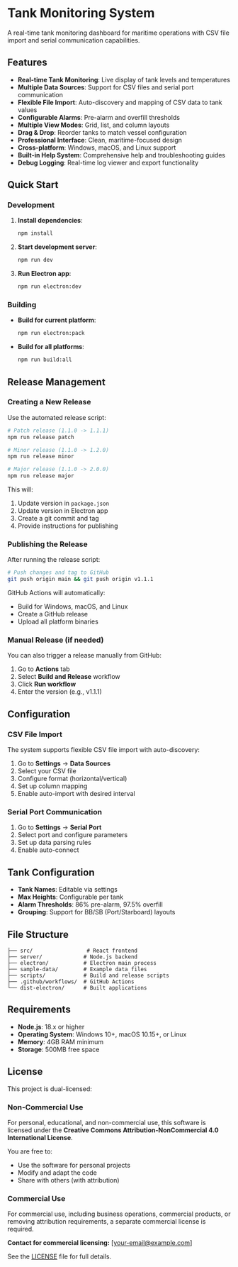 # Tank Monitoring System

A real-time tank monitoring dashboard for maritime operations with CSV file import and serial communication capabilities.

## Features

- **Real-time Tank Monitoring**: Live display of tank levels and temperatures
- **Multiple Data Sources**: Support for CSV files and serial port communication
- **Flexible File Import**: Auto-discovery and mapping of CSV data to tank values
- **Configurable Alarms**: Pre-alarm and overfill thresholds
- **Multiple View Modes**: Grid, list, and column layouts
- **Drag & Drop**: Reorder tanks to match vessel configuration
- **Professional Interface**: Clean, maritime-focused design
- **Cross-platform**: Windows, macOS, and Linux support
- **Built-in Help System**: Comprehensive help and troubleshooting guides
- **Debug Logging**: Real-time log viewer and export functionality

## Quick Start

### Development

1. **Install dependencies**:
   ```bash
   npm install
   ```

2. **Start development server**:
   ```bash
   npm run dev
   ```

3. **Run Electron app**:
   ```bash
   npm run electron:dev
   ```

### Building

- **Build for current platform**:
  ```bash
  npm run electron:pack
  ```

- **Build for all platforms**:
  ```bash
  npm run build:all
  ```

## Release Management

### Creating a New Release

Use the automated release script:

```bash
# Patch release (1.1.0 -> 1.1.1)
npm run release patch

# Minor release (1.1.0 -> 1.2.0)
npm run release minor

# Major release (1.1.0 -> 2.0.0)
npm run release major
```

This will:
1. Update version in `package.json`
2. Update version in Electron app
3. Create a git commit and tag
4. Provide instructions for publishing

### Publishing the Release

After running the release script:

```bash
# Push changes and tag to GitHub
git push origin main && git push origin v1.1.1
```

GitHub Actions will automatically:
- Build for Windows, macOS, and Linux
- Create a GitHub release
- Upload all platform binaries

### Manual Release (if needed)

You can also trigger a release manually from GitHub:
1. Go to **Actions** tab
2. Select **Build and Release** workflow
3. Click **Run workflow**
4. Enter the version (e.g., v1.1.1)

## Configuration

### CSV File Import

The system supports flexible CSV file import with auto-discovery:

1. Go to **Settings** → **Data Sources**
2. Select your CSV file
3. Configure format (horizontal/vertical)
4. Set up column mapping
5. Enable auto-import with desired interval

### Serial Port Communication

1. Go to **Settings** → **Serial Port**
2. Select port and configure parameters
3. Set up data parsing rules
4. Enable auto-connect

## Tank Configuration

- **Tank Names**: Editable via settings
- **Max Heights**: Configurable per tank
- **Alarm Thresholds**: 86% pre-alarm, 97.5% overfill
- **Grouping**: Support for BB/SB (Port/Starboard) layouts

## File Structure

```
├── src/                 # React frontend
├── server/             # Node.js backend
├── electron/           # Electron main process
├── sample-data/        # Example data files
├── scripts/            # Build and release scripts
├── .github/workflows/  # GitHub Actions
└── dist-electron/      # Built applications
```

## Requirements

- **Node.js**: 18.x or higher
- **Operating System**: Windows 10+, macOS 10.15+, or Linux
- **Memory**: 4GB RAM minimum
- **Storage**: 500MB free space

## License

This project is dual-licensed:

### Non-Commercial Use
For personal, educational, and non-commercial use, this software is licensed under the **Creative Commons Attribution-NonCommercial 4.0 International License**.

You are free to:
- Use the software for personal projects
- Modify and adapt the code
- Share with others (with attribution)

### Commercial Use
For commercial use, including business operations, commercial products, or removing attribution requirements, a separate commercial license is required.

**Contact for commercial licensing:** [your-email@example.com]

See the [LICENSE](LICENSE) file for full details.